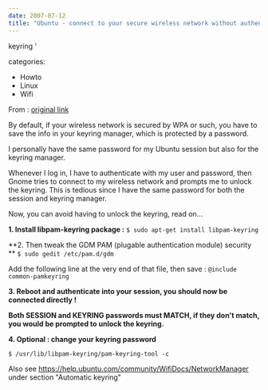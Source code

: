 ```yaml
---
date: 2007-07-12
title: "Ubuntu - connect to your secure wireless network without authenticating against"
---
```







  keyring '

categories:
- Howto
- Linux
- Wifi


From : [original link](http://ubuntuforums.org/showpost.php?s=f5de5634f4448d733a599c23e4bb0257&p=2776815&postcount=1)

By default, if your wireless network is secured by WPA or such, you have to save the info in your keyring manager, which is protected by a password.

I personally have the same password for my Ubuntu session but also for the keyring manager.

Whenever I log in, I have to authenticate with my user and password, then Gnome tries to connect to my wireless network and prompts me to unlock the keyring. This is tedious since I have the same password for both the session and keyring manager.

Now, you can avoid having to unlock the keyring, read on...



**1. Install libpam-keyring package :**
`$ sudo apt-get install libpam-keyring`

**2. Then tweak the GDM PAM (plugable authentication module) security **
`$ sudo gedit /etc/pam.d/gdm`

Add the following line at the very end of that file, then save :
`@include common-pamkeyring`

**3. Reboot and authenticate into your session, you should now be connected directly !**

**Both SESSION and KEYRING passwords must MATCH, if they don't match, you would be prompted to unlock the keyring.**

**4. Optional : change your keyring password**

`$ /usr/lib/libpam-keyring/pam-keyring-tool -c`

Also see https://help.ubuntu.com/community/WifiDocs/NetworkManager under section "Automatic keyring"



